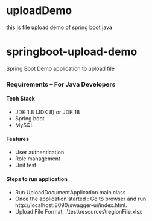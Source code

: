 # uploadDemo

this is file upload demo of spring boot java

# springboot-upload-demo
Spring Boot Demo application to upload file

### Requirements – For Java Developers
#### Tech Stack
- JDK 1.8 (JDK 8) or JDK 18
- Spring boot
- MySQL

#### Features
- User authentication
- Role management
- Unit test


#### Steps to run application
- Run UploadDocumentApplication main class
- Once the application started : Go to browser and run http://localhost:8090/swagger-ui/index.html.
- Upload File Format: .\test\resources\regionFile.xlsx